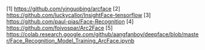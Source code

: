 [1] https://github.com/yinguobing/arcface
[2] https://github.com/luckycallor/InsightFace-tensorflow
[3] https://github.com/paul-pias/Face-Recognition
[4] https://github.com/foivospar/Arc2Face
[5] https://colab.research.google.com/github/aangfanboy/deepface/blob/master/Face_Recognition_Model_Training_ArcFace.ipynb
